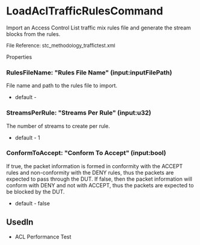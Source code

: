 # LoadAclTrafficRulesCommand

Import an Access Control List traffic mix rules file and generate the stream blocks from the rules.

<font size="2">File Reference: stc_methodology_traffictest.xml</font>

<text>Properties</text>

### RulesFileName: "Rules File Name" (input:inputFilePath)

File name and path to the rules file to import.

* default - 
### StreamsPerRule: "Streams Per Rule" (input:u32)

The number of streams to create per rule.

* default - 1
### ConformToAccept: "Conform To Accept" (input:bool)

If true, the packet information is formed in conformity with the ACCEPT rules and non-conformity with the DENY rules,  thus the packets are expected to pass through the DUT. If false, then the packet information will conform with DENY and not with  ACCEPT, thus the packets are expected to be blocked by the DUT.

* default - false
## UsedIn
* ACL Performance Test

